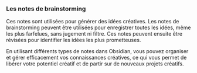 ### Les notes de brainstorming
Ces notes sont utilisées pour générer des idées créatives. Les notes de brainstorming peuvent être utilisées pour enregistrer toutes les idées, même les plus farfelues, sans jugement ni filtre. Ces notes peuvent ensuite être révisées pour identifier les idées les plus prometteuses.

En utilisant différents types de notes dans Obsidian, vous pouvez organiser et gérer efficacement vos connaissances créatives, ce qui vous permet de libérer votre potentiel créatif et de partir sur de nouveaux projets créatifs.